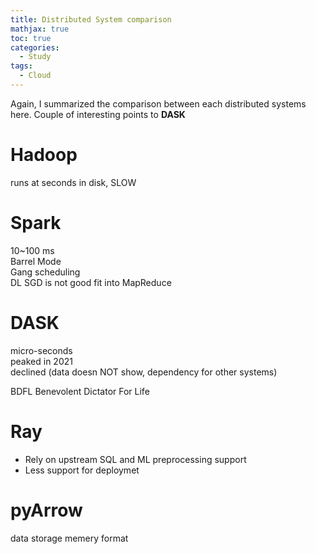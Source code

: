 ```yaml
---
title: Distributed System comparison
mathjax: true
toc: true
categories:
  - Study
tags:
  - Cloud
---
```

Again, I summarized the comparison between each distributed systems here. Couple of interesting points to **DASK**  

# Hadoop
runs at seconds in disk, SLOW
# Spark
10~100 ms  
Barrel Mode  
Gang scheduling  
DL SGD is not good fit into MapReduce

# DASK
micro-seconds  
peaked in 2021  
declined (data doesn NOT show, dependency  for other systems)  

BDFL Benevolent Dictator For Life  
# Ray
- Rely on upstream SQL and ML preprocessing support  
- Less support for deploymet   

# pyArrow
data storage memery format  
